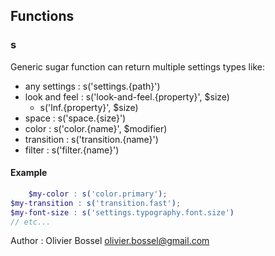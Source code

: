 ## Functions


### s

Generic sugar function can return multiple settings types like:
- any settings : s('settings.{path}')
- look and feel : s('look-and-feel.{property}', $size)
 	- s('lnf.{property}', $size)
- space : s('space.{size}')
- color : s('color.{name}', $modifier)
- transition : s('transition.{name}')
- filter : s('filter.{name}')


#### Example
```scss
	$my-color : s('color.primary');
$my-transition : s('transition.fast');
$my-font-size : s('settings.typography.font.size')
// etc...
```
Author : Olivier Bossel <olivier.bossel@gmail.com>